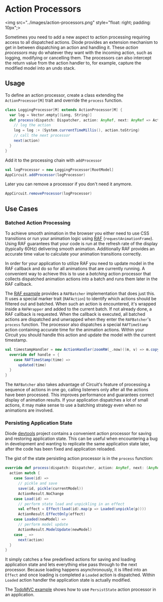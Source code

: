# Action Processors

<img src="../images/action-processors.png" style="float: right; padding: 10px";>

Sometimes you need to add a new aspect to action processing requiring access to all dispatched actions. Diode provides an extension mechanism to get in between
dispatching an action and handling it. These _action processors_ may do whatever they want with the incoming action, such as logging, modifying or cancelling
them. The processors can also intercept the return value from the action handler to, for example, capture the modified model into an undo stack.

## Usage

To define an action processor, create a class extending the `ActionProcessor[M]` trait and override the `process` function.

```scala
class LoggingProcessor[M] extends ActionProcessor[M] {
  var log = Vector.empty[(Long, String)]
  def process(dispatch: Dispatcher, action: AnyRef, next: AnyRef => ActionResult[M]): ActionResult[M] = {
    // log the action
    log = log :+ (System.currentTimeMillis(), action.toString)
    // call the next processor
    next(action)
  }
}
```

Add it to the processing chain with `addProcessor`

```scala
val logProcessor = new LoggingProcessor[RootModel]
AppCircuit.addProcessor(logProcessor)
```

Later you can remove a processor if you don't need it anymore. 

```scala
AppCircuit.removeProcessor(logProcessor)
```

## Use Cases

### Batched Action Processing

To achieve smooth animation in the browser you either need to use CSS transitions or run your animation logic using
[RAF](https://developer.mozilla.org/en-US/docs/Web/API/window/requestAnimationFrame) (`requestAnimationFrame`). Using RAF guarantees that your code is run at
the refresh rate of the display (typically 60Hz) delivering smooth animation. Additionally RAF provides an accurate time value to calculate your animation
transitions correctly.

In order for your application to utilize RAF you need to update model in the RAF callback and do so for all animations that are currently running. A convenient
way to achieve this is to use a _batching_ action processor that collects dispatched animation actions into a batch and runs them later in the RAF callback.

The [RAF example](../examples/README.md) provides a `RAFBatcher` implementation that does just this. It uses a special marker trait (`RAFAction`) to identify
which actions should be filtered out and batched. When such an action is encountered, it's wrapped inside a `RAFWrapper` and added to the current batch. If not
already done, a RAF callback is requested. When the callback is executed, all batched actions are dispatched and unwrapped when they enter the `RAFBatcher`'s
`process` function. The processor also dispatches a special `RAFTimeStamp` action containing accurate time for the animation actions. Within your Circuit you
should handle this action and update the model with the current timestamp.

```scala
val timestampHandler = new ActionHandler(zoomRW(_.now)((m, v) => m.copy(now = v))) {
  override def handle = {
    case RAFTimeStamp(time) =>
      updated(time)
  }
}
```

The `RAFBatcher` also takes advantage of Circuit's feature of processing a sequence of actions in one go, calling listeners only after all the actions have
been processed. This improves performance and guarantees correct display of animation results. If your application dispatches a lot of small actions, it may
make sense to use a batching strategy even when no animations are involved.

### Persisting Application State

Diode [devtools](https://github.com/ochrons/diode/tree/master/diode-devtools) project contains a convenient action processor for saving and restoring
application state. This can be useful when encountering a bug in development and wanting to replicate the same application state later, after the code has been
fixed and application reloaded.

The gist of the state persisting action processor is in the `process` function:

```scala
override def process(dispatch: Dispatcher, action: AnyRef, next: (AnyRef) => ActionResult[M], currentModel: M) = {
  action match {
    case Save(id) =>
      // pickle and save
      save(id, pickle(currentModel))
      ActionResult.NoChange
    case Load(id) =>
      // perform state load and unpickling in an effect
      val effect = Effect(load(id).map(p => Loaded(unpickle(p))))
      ActionResult.EffectOnly(effect)
    case Loaded(newModel) =>
      // perform model update
      ActionResult.ModelUpdate(newModel)
    case _ =>
      next(action)
  }
}
```

It simply catches a few predefined actions for saving and loading application state and lets everything else pass through to the next processor. Because loading
happens asynchronously, it is lifted into an `Effect` and once loading is completed a `Loaded` action is dispatched. Within `Loaded` action handler the
application state is actually modified.

The [TodoMVC example](../examples/README.md) shows how to use `PersistState` action processor in an application.
